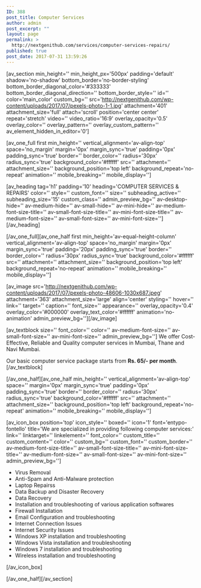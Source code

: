 ```yaml
---
ID: 388
post_title: Computer Services
author: admin
post_excerpt: ""
layout: page
permalink: >
  http://nextgenithub.com/services/computer-services-repairs/
published: true
post_date: 2017-07-31 13:59:26
---
```

[av_section min_height='' min_height_px='500px' padding='default' shadow='no-shadow' bottom_border='no-border-styling' bottom_border_diagonal_color='#333333' bottom_border_diagonal_direction='' bottom_border_style='' id='' color='main_color' custom_bg='' src='http://nextgenithub.com/wp-content/uploads/2017/07/pexels-photo-1-1.jpg' attachment='401' attachment_size='full' attach='scroll' position='center center' repeat='stretch' video='' video_ratio='16:9' overlay_opacity='0.5' overlay_color='' overlay_pattern='' overlay_custom_pattern='' av_element_hidden_in_editor='0']

[av_one_full first min_height='' vertical_alignment='av-align-top' space='no_margin' margin='0px' margin_sync='true' padding='0px' padding_sync='true' border='' border_color='' radius='30px' radius_sync='true' background_color='#ffffff' src='' attachment='' attachment_size='' background_position='top left' background_repeat='no-repeat' animation='' mobile_breaking='' mobile_display='']

[av_heading tag='h1' padding='10' heading='COMPUTER SERVICES &amp; REPAIRS' color='' style='' custom_font='' size='' subheading_active='' subheading_size='15' custom_class='' admin_preview_bg='' av-desktop-hide='' av-medium-hide='' av-small-hide='' av-mini-hide='' av-medium-font-size-title='' av-small-font-size-title='' av-mini-font-size-title='' av-medium-font-size='' av-small-font-size='' av-mini-font-size=''][/av_heading]

[/av_one_full][av_one_half first min_height='av-equal-height-column' vertical_alignment='av-align-top' space='no_margin' margin='0px' margin_sync='true' padding='20px' padding_sync='true' border='' border_color='' radius='30px' radius_sync='true' background_color='#ffffff' src='' attachment='' attachment_size='' background_position='top left' background_repeat='no-repeat' animation='' mobile_breaking='' mobile_display='']

[av_image src='http://nextgenithub.com/wp-content/uploads/2017/07/pexels-photo-48606-1030x687.jpeg' attachment='363' attachment_size='large' align='center' styling='' hover='' link='' target='' caption='' font_size='' appearance='' overlay_opacity='0.4' overlay_color='#000000' overlay_text_color='#ffffff' animation='no-animation' admin_preview_bg=''][/av_image]

[av_textblock size='' font_color='' color='' av-medium-font-size='' av-small-font-size='' av-mini-font-size='' admin_preview_bg='']
We offer Cost-Effective, Reliable and Quality computer services in Mumbai, Thane and Navi Mumbai.

Our basic computer service package starts from <b>Rs. 65/- per month</b>.
[/av_textblock]

[/av_one_half][av_one_half min_height='' vertical_alignment='av-align-top' space='' margin='0px' margin_sync='true' padding='0px' padding_sync='true' border='' border_color='' radius='30px' radius_sync='true' background_color='#ffffff' src='' attachment='' attachment_size='' background_position='top left' background_repeat='no-repeat' animation='' mobile_breaking='' mobile_display='']

[av_icon_box position='top' icon_style='' boxed='' icon='1' font='entypo-fontello' title='We are specialized in providing following computer services:' link='' linktarget='' linkelement='' font_color='' custom_title='' custom_content='' color='' custom_bg='' custom_font='' custom_border='' av-medium-font-size-title='' av-small-font-size-title='' av-mini-font-size-title='' av-medium-font-size='' av-small-font-size='' av-mini-font-size='' admin_preview_bg='']
<ul class="bullet_black">
 	<li style="text-align: left;">Virus Removal</li>
 	<li style="text-align: left;">Anti-Spam and Anti-Malware protection</li>
 	<li style="text-align: left;">Laptop Repairss</li>
 	<li style="text-align: left;">Data Backup and Disaster Recovery</li>
 	<li style="text-align: left;">Data Recovery</li>
 	<li style="text-align: left;">Installation and troubleshooting of various application softwares</li>
 	<li style="text-align: left;">Firewall Installation</li>
 	<li style="text-align: left;">Email Configuration and troubleshooting</li>
 	<li style="text-align: left;">Internet Connection Issues</li>
 	<li style="text-align: left;">Internet Security Issues</li>
 	<li style="text-align: left;">Windows XP installation and troubleshooting</li>
 	<li style="text-align: left;">Windows Vista installation and troubleshooting</li>
 	<li style="text-align: left;">Windows 7 installation and troubleshooting</li>
 	<li style="text-align: left;">Wireless installation and troubleshooting</li>
</ul>
[/av_icon_box]

[/av_one_half][/av_section]